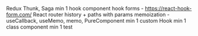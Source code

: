 Redux Thunk, Saga
min 1 hook component
hook forms - https://react-hook-form.com/
React router history + paths with params
memoization - useCallback, useMemo, memo, PureComponent
min 1 custom Hook
min 1 class component
min 1 test
